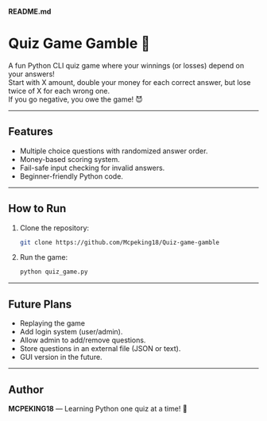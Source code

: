 **README.md**

# Quiz Game Gamble 🎯

A fun Python CLI quiz game where your winnings (or losses) depend on your answers!  
Start with X amount, double your money for each correct answer, but lose twice of X for each wrong one.  
If you go negative, you owe the game! 😈

---

## Features
- Multiple choice questions with randomized answer order.
- Money-based scoring system.
- Fail-safe input checking for invalid answers.
- Beginner-friendly Python code.

---

## How to Run
1. Clone the repository:
   ```bash
   git clone https://github.com/Mcpeking18/Quiz-game-gamble
   ```

2. Run the game:

   ```bash
   python quiz_game.py
   ```

---

## Future Plans

* Replaying the game
* Add login system (user/admin).
* Allow admin to add/remove questions.
* Store questions in an external file (JSON or text).
* GUI version in the future.

---

## Author

**MCPEKING18** — Learning Python one quiz at a time! 🐍
